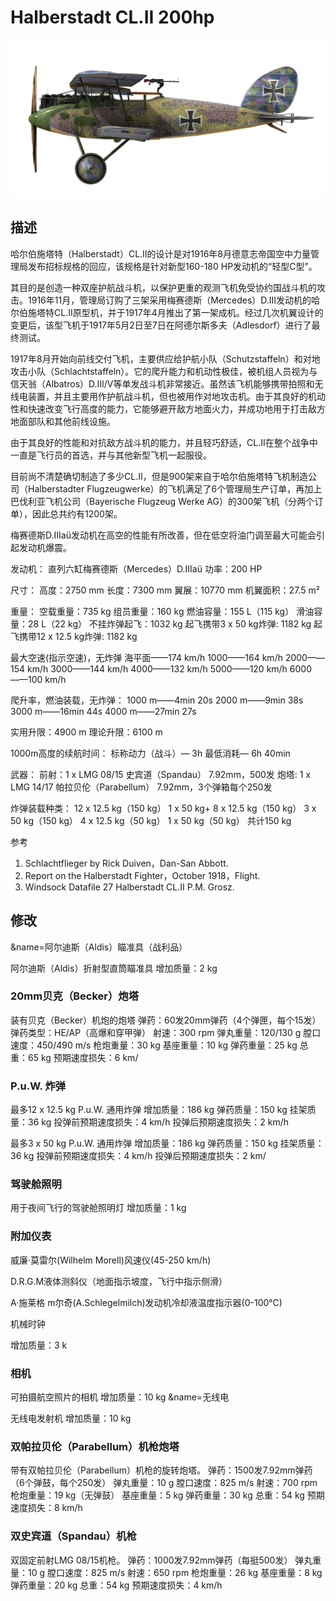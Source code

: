 # Halberstadt CL.II 200hp

![halberstadtcl2au](../images/halberstadtcl2au.png)

## 描述

哈尔伯施塔特（Halberstadt）CL.II的设计是对1916年8月德意志帝国空中力量管理局发布招标规格的回应，该规格是针对新型160-180 HP发动机的“轻型C型”。 

其目的是创造一种双座护航战斗机，以保护更重的观测飞机免受协约国战斗机的攻击。1916年11月，管理局订购了三架采用梅赛德斯（Mercedes）D.III发动机的哈尔伯施塔特CL.II原型机，并于1917年4月推出了第一架成机。经过几次机翼设计的变更后，该型飞机于1917年5月2日至7日在阿德尔斯多夫（Adlesdorf）进行了最终测试。 

1917年8月开始向前线交付飞机，主要供应给护航小队（Schutzstaffeln）和对地攻击小队（Schlachtstaffeln）。它的爬升能力和机动性极佳，被机组人员视为与信天翁（Albatros）D.III/V等单发战斗机非常接近。虽然该飞机能够携带拍照和无线电装置，并且主要用作护航战斗机，但也被用作对地攻击机。由于其良好的机动性和快速改变飞行高度的能力，它能够避开敌方地面火力，并成功地用于打击敌方地面部队和其他前线设施。 

由于其良好的性能和对抗敌方战斗机的能力，并且轻巧舒适，CL.II在整个战争中一直是飞行员的首选，并与其他新型飞机一起服役。 

目前尚不清楚确切制造了多少CL.II，但是900架来自于哈尔伯施塔特飞机制造公司（Halberstadter Flugzeugwerke）的飞机满足了6个管理局生产订单，再加上巴伐利亚飞机公司（Bayerische Flugzeug Werke AG）的300架飞机（分两个订单），因此总共约有1200架。 

梅赛德斯D.IIIaü发动机在高空的性能有所改善，但在低空将油门调至最大可能会引起发动机爆震。 


发动机： 直列六缸梅赛德斯（Mercedes）D.IIIaü
功率：200 HP

尺寸：
高度：2750 mm
长度：7300 mm
翼展：10770 mm
机翼面积：27.5 m²

重量：
空载重量：735 kg
组员重量：160 kg
燃油容量：155 L（115 kg）
滑油容量：28 L（22 kg）
不挂炸弹起飞：1032 kg
起飞携带3 x 50 kg炸弹: 1182 kg
起飞携带12 x 12.5 kg炸弹: 1182 kg

最大空速(指示空速)，无炸弹
海平面——174 km/h
1000——164 km/h
2000——154 km/h
3000——144 km/h
4000——132 km/h
5000——120 km/h
6000——100 km/h

爬升率，燃油装载，无炸弹：
1000 m——4min 20s
2000 m——9min 38s
3000 m——16min 44s
4000 m——27min 27s

实用升限：4900 m
理论升限：6100 m

1000m高度的续航时间：
标称动力（战斗）— 3h
最低消耗— 6h 40min

武器：
前射：1 х LMG 08/15 史宾道（Spandau） 7.92mm，500发
炮塔: 1 х LMG 14/17 帕拉贝伦（Parabellum） 7.92mm，3个弹箱每个250发

炸弹装载种类：
12 x 12.5 kg（150 kg）
1 x 50 kg+ 8 x 12.5 kg（150 kg）
3 x 50 kg（150 kg）
4 x 12.5 kg（50 kg）
1 x 50 kg（50 kg）
共计150 kg

参考
1) Schlachtflieger by Rick Duiven，Dan-San Abbott.
2) Report on the Halberstadt Fighter，October 1918，Flight.
3) Windsock Datafile 27 Halberstadt CL.II P.M. Grosz.

## 修改
&name=阿尔迪斯（Aldis）瞄准具（战利品）

阿尔迪斯（Aldis）折射型直筒瞄准具
增加质量：2 kg

### 20mm贝克（Becker）炮塔

装有贝克（Becker）机炮的炮塔
弹药：60发20mm弹药（4个弹匣，每个15发）
弹药类型：HE/AP（高爆和穿甲弹）
射速：300 rpm
弹丸重量：120/130 g
膛口速度：450/490 m/s
枪炮重量：30 kg
基座重量：10 kg
弹药重量：25 kg
总重：65 kg
预期速度损失：6 km/
### P.u.W. 炸弹

最多12 x 12.5 kg P.u.W. 通用炸弹
增加质量：186 kg
弹药质量：150 kg
挂架质量：36 kg
投弹前预期速度损失：4 km/h
投弹后预期速度损失：2 km/h

最多3 x 50 kg P.u.W. 通用炸弹
增加质量：186 kg
弹药质量：150 kg
挂架质量：36 kg
投弹前预期速度损失：4 km/h
投弹后预期速度损失：2 km/
### 驾驶舱照明

用于夜间飞行的驾驶舱照明灯
增加质量：1 kg

### 附加仪表

威廉·莫雷尔(Wilhelm Morell)风速仪(45-250 km/h)

D.R.G.M液体测斜仪（地面指示坡度，飞行中指示侧滑）

A·施莱格 m尔奇(A.Schlegelmilch)发动机冷却液温度指示器(0-100℃)

机械时钟

增加质量：3 k
### 相机

可拍摄航空照片的相机
增加质量：10 kg
&name=无线电

无线电发射机
增加质量：10 kg
### 双帕拉贝伦（Parabellum）机枪炮塔

带有双帕拉贝伦（Parabellum）机枪的旋转炮塔。
弹药：1500发7.92mm弹药（6个弹鼓，每个250发）
弹丸重量：10 g
膛口速度：825 m/s
射速：700 rpm
枪炮重量：19 kg（无弹鼓）
基座重量：5 kg
弹药重量：30 kg
总重：54 kg
预期速度损失：8 km/h
### 双史宾道（Spandau）机枪

双固定前射LMG 08/15机枪。
弹药：1000发7.92mm弹药（每挺500发）
弹丸重量：10 g
膛口速度：825 m/s
射速：650 rpm
枪炮重量：26 kg
基座重量：8 kg
弹药重量：20 kg
总重：54 kg
预期速度损失：4 km/h